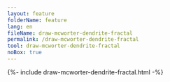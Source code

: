 ```yaml
---
layout: feature
folderName: feature
lang: en
fileName: draw-mcworter-dendrite-fractal
permalink: /draw-mcworter-dendrite-fractal
tool: draw-mcworter-dendrite-fractal
noBox: true
---
```


{%- include draw-mcworter-dendrite-fractal.html -%}
